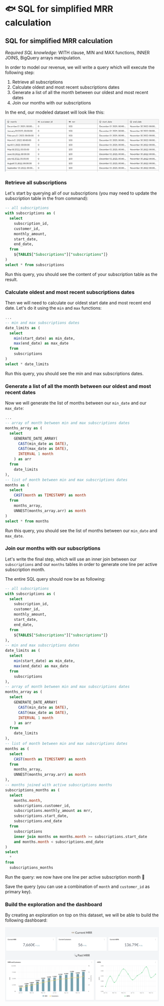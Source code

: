 # 🐟 SQL for simplified MRR calculation

## SQL for simplified MRR calculation

_Required SQL knowledge:_ WITH clause, MIN and MAX functions, INNER JOINS, BigQuery arrays manipulation.

In order to model our revenue, we will write a query which will execute the following step:&#x20;

1. Retrieve all subscriptions
2. Calculate oldest and most recent subscriptions dates
3. Generate a list of all the month between our oldest and most recent dates
4. Join our months with our subscriptions

In the end, our modeled dataset will look like this:&#x20;

![](<../../.gitbook/assets/image (217).png>)

### Retrieve all subscriptions

Let's start by querying all of our subscriptions (you may need to update the subscription table in the from command):&#x20;

```sql
-- all subscriptions
with subscriptions as (
  select
    subscription_id,
    customer_id,
    monthly_amount,
    start_date,
    end_date,
  from
    ${TABLES["Subscriptions"]["subscriptions"]}
)
select * from subscriptions
```

Run this query, you should see the content of your subscription table as the result.

### Calculate oldest and most recent subscriptions dates

Then we will need to calculate our  oldest start date and most recent end date. Let's do it using the `min` and `max` functions:

```sql
...
-- min and max subscriptions dates
date_limits as (
  select
    min(start_date) as min_date,
    max(end_date) as max_date
  from
    subscriptions
)
select * date_limits
```

Run this query, you should see the min and max subscriptions dates.

### Generate a list of all the month between our oldest and most recent dates

Now we will generate the list of months between our `min_date` and our `max_date`:

```sql
...
-- array of month between min and max subscriptions dates
months_array as (
  select
    GENERATE_DATE_ARRAY(
      CAST(min_date as DATE),
      CAST(max_date as DATE),
      INTERVAL 1 month
    ) as arr
  from
    date_limits
),
-- list of month between min and max subscriptions dates
months as (
  select
    CAST(month as TIMESTAMP) as month
  from
    months_array,
    UNNEST(months_array.arr) as month
)
select * from months
```

Run this query, you should see the list of months between our `min_date` and `max_date`.

### Join our months with our subscriptions

Let's write the final step, which will use an inner join between our `subscriptions` and our `months` tables in order to generate one line per active subscription month.

The entire SQL query should now be as following:

```sql
-- all subscriptions
with subscriptions as (
  select
    subscription_id,
    customer_id,
    monthly_amount,
    start_date,
    end_date,
  from
    ${TABLES["Subscriptions"]["subscriptions"]}
),
-- min and max subscriptions dates
date_limits as (
  select
    min(start_date) as min_date,
    max(end_date) as max_date
  from
    subscriptions
),
-- array of month between min and max subscriptions dates
months_array as (
  select
    GENERATE_DATE_ARRAY(
      CAST(min_date as DATE),
      CAST(max_date as DATE),
      INTERVAL 1 month
    ) as arr
  from
    date_limits
),
-- list of month between min and max subscriptions dates
months as (
  select
    CAST(month as TIMESTAMP) as month
  from
    months_array,
    UNNEST(months_array.arr) as month
),
-- months joined with active subscriptions months
subscriptions_months as (
  select
    months.month,
    subscriptions.customer_id,
    subscriptions.monthly_amount as mrr,
    subscriptions.start_date,
    subscriptions.end_date
  from
    subscriptions
    inner join months on months.month >= subscriptions.start_date
    and months.month < subscriptions.end_date
)
select
  *
from
  subscriptions_months
```

Run the query: we now have one line per active subscription month :tada:

Save the query (you can use a combination of `month` and `customer_id` as primary key).&#x20;

### Build the exploration and the dashboard

By creating an exploration on top on this dataset, we will be able to build the following dashboard:

![Simplified MRR dashboard](<../../.gitbook/assets/image (197).png>)
